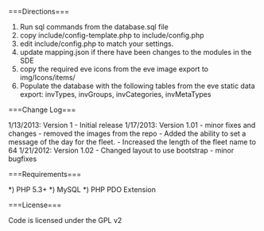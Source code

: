 ===Directions===

1) Run sql commands from the database.sql file
2) copy include/config-template.php to include/config.php
2) edit include/config.php to match your settings.
3) update mapping.json if there have been changes to the modules in the SDE
4) copy the required eve icons from the eve image export to img/Icons/items/
5) Populate the database with the following tables from the eve static data export:
	invTypes, invGroups, invCategories, invMetaTypes

===Change Log===

1/13/2013: Version 1
	- Initial release
1/17/2013: Version 1.01
	- minor fixes and changes
	- removed the images from the repo
	- Added the ability to set a message of the day for the fleet.
	- Increased the length of the fleet name to 64
1/21/2012: Version 1.02
	- Changed layout to use bootstrap
	- minor bugfixes

===Requirements===

*) PHP 5.3+
*) MySQL
*) PHP PDO Extension

===License===

Code is licensed under the GPL v2